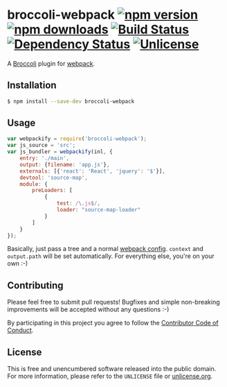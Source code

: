 # broccoli-webpack [![npm version](https://img.shields.io/npm/v/broccoli-webpack.svg?style=flat)](https://www.npmjs.org/package/broccoli-webpack) [![npm downloads](https://img.shields.io/npm/dm/broccoli-webpack.svg?style=flat)](https://www.npmjs.org/package/broccoli-webpack) [![Build Status](https://img.shields.io/travis/myfreeweb/broccoli-webpack.svg?style=flat)](https://travis-ci.org/myfreeweb/broccoli-webpack) [![Dependency Status](https://img.shields.io/gemnasium/myfreeweb/broccoli-webpack.svg?style=flat)](https://gemnasium.com/myfreeweb/broccoli-webpack) [![Unlicense](https://img.shields.io/badge/un-license-green.svg?style=flat)](http://unlicense.org)

A [Broccoli] plugin for [webpack].

[Broccoli]: https://github.com/joliss/broccoli
[webpack]: https://github.com/webpack/webpack

## Installation

```bash
$ npm install --save-dev broccoli-webpack
```

## Usage

```js
var webpackify = require('broccoli-webpack');
var js_source = 'src';
var js_bundler = webpackify(inl, {
	entry: './main',
	output: {filename: 'app.js'},
	externals: [{'react': 'React', 'jquery': '$'}],
	devtool: 'source-map',
	module: {
		preLoaders: [
			{
				test: /\.js$/,
				loader: "source-map-loader"
			}
		]
	}
});
```

Basically, just pass a tree and a normal [webpack config].
`context` and `output.path` will be set automatically.
For everything else, you're on your own :-)

[webpack config]: http://webpack.github.io/docs/configuration.html

## Contributing

Please feel free to submit pull requests!
Bugfixes and simple non-breaking improvements will be accepted without any questions :-)

By participating in this project you agree to follow the [Contributor Code of Conduct](http://contributor-covenant.org/version/1/2/0/).

## License

This is free and unencumbered software released into the public domain.  
For more information, please refer to the `UNLICENSE` file or [unlicense.org](http://unlicense.org).
